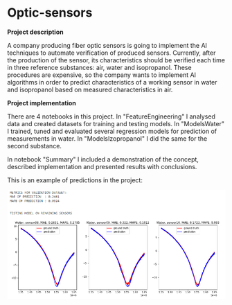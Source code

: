 # Optic-sensors
**Project description**

A company producing fiber optic sensors is going to implement the AI techniques to automate verification of produced sensors. Currently, after the production of the sensor, its characteristics should be verified each time in three reference substances: air, water and isopropanol. These procedures are expensive, so the company wants to implement AI algorithms in order to predict characteristics of a working sensor in water and isopropanol based on measured characteristics in air.

**Project implementation**

There are 4 notebooks in this project. In "FeatureEngineering" I analysed data and created datasets for training and testing models. In "ModelsWater" I trained, tuned and evaluated several regression models for prediction of measurements in water. In "ModelsIzopropanol" I did the same for the second substance.

In notebook "Summary" I included a demonstration of the concept, described implementation and presented results with conclusions.

This is an example of predictions in the project:

![](https://github.com/MStamirski/Optic-sensors/blob/main/sensors.PNG)
